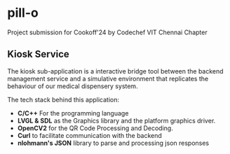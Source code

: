 # pill-o
Project submission for Cookoff'24 by Codechef VIT Chennai Chapter

## Kiosk Service

The kiosk sub-application is a interactive bridge tool between 
the backend management service and a simulative environment that replicates the behaviour of our medical dispensery system.

The tech stack behind this application:
* **C/C++** For the programming language
* **LVGL & SDL** as the Graphics library and the platform graphics driver.
* **OpenCV2** for the QR Code Processing and Decoding.
* **Curl** to facilitate communication with the backend
* **nlohmann's JSON** library to parse and processing json responses
